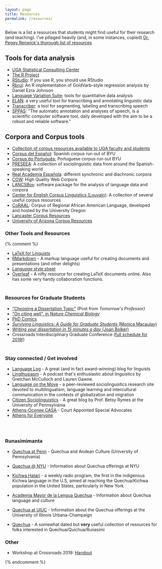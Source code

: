 ```yaml
---
layout: page
title: Resources
permalink: /resources/
---
```


Below is a list a resources that students might find useful for their research (and teaching). I've pillaged heavily (and, in some instances, copied) [Dr. Peggy Renwick's thorough list of resources](http://faculty.franklin.uga.edu/mrenwick/phonetics-phonology-resources)

## Tools for data analysis
- [UGA Statistical Consulting Center](http://www.stat.uga.edu/consulting)
- [The R Project](http://www.r-project.org/)
- [RStudio](https://www.rstudio.com/): If you use R, you should use RStudio
- [Rbrul](http://www.danielezrajohnson.com/rbrul.html): An R implementation of GoldVarb-style regression analysis by Daniel Ezra Johnson
- [Language Variation Suite](https://languagevariationsuite.shinyapps.io/Pages/): tools for quantitative data analysis
- [ELAN](https://tla.mpi.nl/tools/tla-tools/elan/): a very useful tool for transcribing and annotating linguistic data
- [Transcriber](http://trans.sourceforge.net/en/presentation.php): a tool for segmenting, labeling and transcribing speech
- [SPPAS](http://www.sppas.org/): "The automatic annotation and analyses of speech, is a scientific computer software tool, daily developed with the aim to be a robust and reliable software."

## Corpora and Corpus tools
- [Collection of corpus resources available to UGA faculty and students](http://research.franklin.uga.edu/linglab/corpora)
- [Corpus del Español](http://www.corpusdelespanol.org/): Spanish corpus run out of BYU
- <a href="http://www.corpusdoportugues.org/">Corpus do Português</a>; Portuguese corpus run out BYU
- <a href="http://preseea.linguas.net/">PRESEEA</a>: A collection of sociolinguistic data from around the Spanish-speaking world
- <a href="http://www.rae.es/recursos/banco-de-datos">Real Academia Española</a>: different synchronic and diachronic corpora
- <a href="https://www.webcorpora.org/">COW</a>: High Quality Web Corpora
- <a href="http://corpora.lancs.ac.uk/lancsbox/">LANCSBox</a>: software package for the analysis of language data and corpora
- <a href="https://uclouvain.be/en/research-institutes/ilc/cecl/corpora.html">Center for English Corpus Linguistics (Louvain)</a>: A collection of several useful corpus resources
- <a href="http://lingtools.uoregon.edu/coraal/explorer/">CoRAAL</a>: Corpus of Regional African American Language, developed and hosted by the University Oregon
- <a href="https://cqpweb.lancs.ac.uk/">Lancaster Corpus Resources</a>
- <a href="https://cesa.arizona.edu/links-other-sociolinguistic-corpora">University of Arizona Corpus Resources</a>

<h3>Other Tools and Resources</h3>

{% comment %}
<ul>
	<li><a href="http://www.essex.ac.uk/linguistics/external/clmt/latex4ling/">LaTeX for Linguists</a></li>
	<li><a href="https://rmarkdown.rstudio.com/">RMarkdown</a> - A markup language useful for creating documents and presentations (and other delights)</li>
	<li><a href="https://www.linguisticsociety.org/sites/default/files/style-sheet.pdf"><em>Language</em> style sheet</a>&nbsp;</li>
	<li><a href="http://www.overleaf.com">Overleaf</a> - A nifty resource for creating LaTeX documents online. Also has some very handy collaboration functions.</li>
</ul>

<h3><br />
Resources for Graduate Students</h3>

<ul>
	<li><a href="https://tomprof.stanford.edu/posting/1482">"Choosing a Dissertation Topic"</a>&nbsp;(Post from&nbsp;<em>Tomorrow's Professor)</em></li>
	<li><a href="http://www.nature.com/nchembio/journal/v6/n2/full/nchembio.310.html">"On citing well", in <em>Nature Chemical Biology</em></a></li>
	<li><a href="http://www.phdcomics.com/comics.php">PhD Comics</a></li>
	<li><a href="http://www.cascadilla.com/surviving.html"><em>Surviving Linguistics: A Guide for Graduate Students</em> (Monica Macaulay)</a></li>
	<li><a href="http://www.amazon.com/Writing-Your-Dissertation-Fifteen-Minutes/dp/080504891X"><em>Writing your dissertation in 15 minutes a day</em> (Joan Bolker)</a></li>
	<li>Crossroads Interdisciplinary Graduate Conference (<a data-entity-type="file" data-entity-uuid="c3ba600d-b92c-411c-be7b-44c281df087a" href="/chowe/sites/faculty.franklin.uga.edu.chowe/files/inline-files/Crossroads%20Graduate%20Conference%202019%20Schedule_0.pdf">full schedule for 2019!</a>)</li>
</ul>

<h3><br />
Stay connected / Get involved</h3>

<ul>
	<li><a href="http://languagelog.ldc.upenn.edu/nll/">Language Log</a> - A great (and in fact award-winning)&nbsp;blog for linguists</li>
	<li><a href="https://lingthusiasm.com/">Lingthusiasm</a> - A podcast that's enthusiastic about linguistics by Gretchen McCulloch and Lauren Gawne.</li>
	<li><a href="http://www.languageonthemove.com/#">Language on the Move</a> -&nbsp;a peer-reviewed sociolinguistics research site devoted to multilingualism, language learning and intercultural communication in the contexts of&nbsp;globalization and migration</li>
	<li><a href="https://citizensociolinguistics.com/">Citizen Sociolinguistics</a> - A great blog by Prof. Betsy Rymes at the University of Pennsylvania</li>
	<li><a href="http://www.athensoconeecasa.org/">Athens-Oconee CASA</a> - Court Appointed Special Advocates</li>
	<li><a href="https://athensforeveryone.com/">Athens for Everyone</a></li>
</ul>

<h3>&nbsp;</h3>

<h3>Runasimimanta</h3>

<ul>
	<li>
	<p><a href="https://web.sas.upenn.edu/quechua/">Quechua at Penn</a> - Quechua and Andean Culture (University of Pennsylvania)</p>
	</li>
	<li>
	<p><a href="https://as.nyu.edu/content/nyu-as/as/research-centers/clacs/quechua.html">Quechua @ NYU</a> - Information about Quechua offerings at NYU</p>
	</li>
	<li>
	<p><a href="https://kichwahatari.org/">Kichwa Hatari</a> -&nbsp;a weekly radio program, the first in the indigenous Kichwa language in the U.S, aimed at reaching the Quechua/Kichwa population in the United States, particularly in New York</p>
	</li>
	<li>
	<p><a href="http://amlq.org.pe/">Academia Mayor de la Lengua Quechua</a> - Information about Quechua language and culture</p>
	</li>
	<li>
	<p><a href="http://www.clacs.illinois.edu/quechua/">Quechua at UIUC</a> - Information about the Quechua offerings at the University of Illinois Urbana-Champaign</p>
	</li>
	<li>
	<p><a href="http://www.quechua.org.uk/">Quechua</a> - A somewhat dated but <strong>very </strong>useful collection of resources for folks interested in Quechua/Quichua/Runasimi</p>
	</li>
</ul>

<h3><strong>Other</strong></h3>

<ul>
	<li>
	<p>Workshop at Crossroads 2019: <a data-entity-type="file" data-entity-uuid="c45fd583-3829-4985-a1ba-8b3039d865a1" href="/chowe/sites/faculty.franklin.uga.edu.chowe/files/inline-files/CorpusWorkshop.LewisHowe.Handout.pdf">Handout</a></p>
	</li>
</ul>

{% endcomment %}
